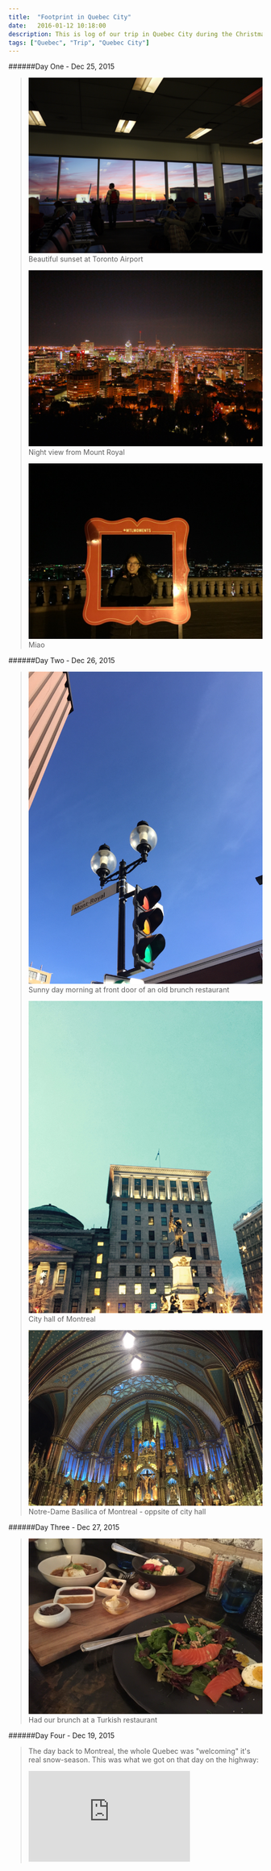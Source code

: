 ```yaml
---
title:  "Footprint in Quebec City"
date:   2016-01-12 10:18:00
description: This is log of our trip in Quebec City during the Christmas vacation 2015
tags: ["Quebec", "Trip", "Quebec City"]
---
```


######Day One - Dec 25, 2015

>![photo two](/assets/images/trip_in_quebec/P1010732.jpg)
>Beautiful sunset at Toronto Airport
>
>![photo two](/assets/images/trip_in_quebec/P1010734.jpg)
>Night view from Mount Royal
>
>![photo two](/assets/images/trip_in_quebec/IMG_1618.jpg)
>Miao

######Day Two - Dec 26, 2015

>![photo two](/assets/images/trip_in_quebec/IMG_1635.jpg)
>Sunny day morning at front door of an old brunch restaurant
>
>![photo two](/assets/images/trip_in_quebec/IMG_1673.jpg)
>City hall of Montreal
>
>![photo two](/assets/images/trip_in_quebec/IMG_1647.jpg)
>Notre-Dame Basilica of Montreal - oppsite of city hall

######Day Three - Dec 27, 2015
>![photo two](/assets/images/trip_in_quebec/IMG_1690.jpg)
>Had our brunch at a Turkish restaurant

######Day Four - Dec 19, 2015
>The day back to Montreal, the whole Quebec was "welcoming" it's real snow-season.
>This was what we got on that day on the highway:
>
><iframe src="https://onedrive.live.com/embed?cid=59F8FF03DFAAF5B7&resid=59F8FF03DFAAF5B7%21110557&authkey=AAg_G7mcUpZ3xz4" width="320" height="180" frameborder="0" scrolling="no" allowfullscreen></iframe>